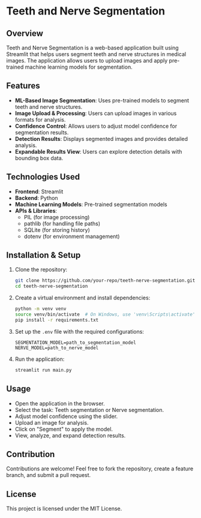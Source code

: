 # Teeth and Nerve Segmentation

## Overview
Teeth and Nerve Segmentation is a web-based application built using Streamlit that helps users segment teeth and nerve structures in medical images. The application allows users to upload images and apply pre-trained machine learning models for segmentation.

## Features
- **ML-Based Image Segmentation**: Uses pre-trained models to segment teeth and nerve structures.
- **Image Upload & Processing**: Users can upload images in various formats for analysis.
- **Confidence Control**: Allows users to adjust model confidence for segmentation results.
- **Detection Results**: Displays segmented images and provides detailed analysis.
- **Expandable Results View**: Users can explore detection details with bounding box data.

## Technologies Used
- **Frontend**: Streamlit
- **Backend**: Python
- **Machine Learning Models**: Pre-trained segmentation models
- **APIs & Libraries**:
  - PIL (for image processing)
  - pathlib (for handling file paths)
  - SQLite (for storing history)
  - dotenv (for environment management)

## Installation & Setup
1. Clone the repository:
   ```bash
   git clone https://github.com/your-repo/teeth-nerve-segmentation.git
   cd teeth-nerve-segmentation
   ```
2. Create a virtual environment and install dependencies:
   ```bash
   python -m venv venv
   source venv/bin/activate  # On Windows, use 'venv\Scripts\activate'
   pip install -r requirements.txt
   ```
3. Set up the `.env` file with the required configurations:
   ```
   SEGMENTATION_MODEL=path_to_segmentation_model
   NERVE_MODEL=path_to_nerve_model
   ```
4. Run the application:
   ```bash
   streamlit run main.py
   ```

## Usage
- Open the application in the browser.
- Select the task: Teeth segmentation or Nerve segmentation.
- Adjust model confidence using the slider.
- Upload an image for analysis.
- Click on "Segment" to apply the model.
- View, analyze, and expand detection results.

## Contribution
Contributions are welcome! Feel free to fork the repository, create a feature branch, and submit a pull request.

## License
This project is licensed under the MIT License.

